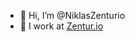 - 👋 Hi, I’m @NiklasZenturio
- 👀 I work at [Zentur.io](https://www.zentur.io)

<!---
NiklasZenturio/NiklasZenturio is a ✨ special ✨ repository because its `README.md` (this file) appears on your GitHub profile.
You can click the Preview link to take a look at your changes.
--->
